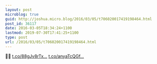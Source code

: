 ```yaml
---
layout: post
microblog: true
guid: http://joshua.micro.blog/2016/03/05/t706020017419198464.html
post_id: 36117
date: 2016-03-05T18:34:24+1100
lastmod: 2019-07-30T17:41:25+1100
type: post
url: /2016/03/05/t706020017419198464.html
---
```

👌🏼 [t.co/88gJv8rTx...](https://t.co/88gJv8rTxT) [t.co/anyaTcQGf...](https://t.co/anyaTcQGfZ)
